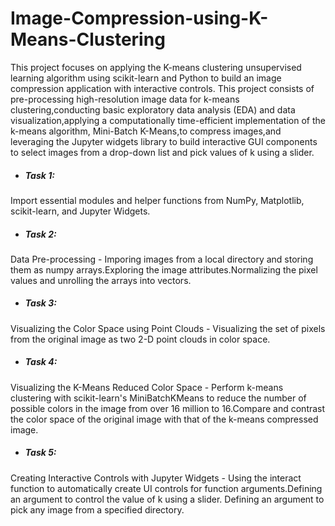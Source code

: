 # Image-Compression-using-K-Means-Clustering
This project focuses on applying the K-means clustering unsupervised learning algorithm using scikit-learn and Python to build an image compression application with interactive controls. This project consists of pre-processing high-resolution image data for k-means clustering,conducting basic exploratory data analysis (EDA) and data visualization,applying a computationally time-efficient implementation of the k-means algorithm, Mini-Batch K-Means,to compress images,and leveraging the Jupyter widgets library to build interactive GUI components to select images from a drop-down list and pick values of k using a slider.

* ##### Task 1:
Import essential modules and helper functions from NumPy, Matplotlib, scikit-learn, and Jupyter Widgets.
* ##### Task 2:
Data Pre-processing - Imporing images from a local directory and storing them as numpy arrays.Exploring the image attributes.Normalizing the pixel values and unrolling the arrays into vectors. 
* ##### Task 3:
Visualizing the Color Space using Point Clouds - Visualizing the set of pixels from the original image as two 2-D point clouds in color space.
* ##### Task 4: 
Visualizing the K-Means Reduced Color Space - Perform k-means clustering with scikit-learn's MiniBatchKMeans to reduce the number of possible colors in the image from over 16 million to 16.Compare and contrast the color space of the original image with that of the k-means compressed image.
* ##### Task 5: 
Creating Interactive Controls with Jupyter Widgets - Using the interact function to automatically create UI controls for function arguments.Defining an argument to control the value of k using a slider. Defining an argument to pick any image from a specified directory.
